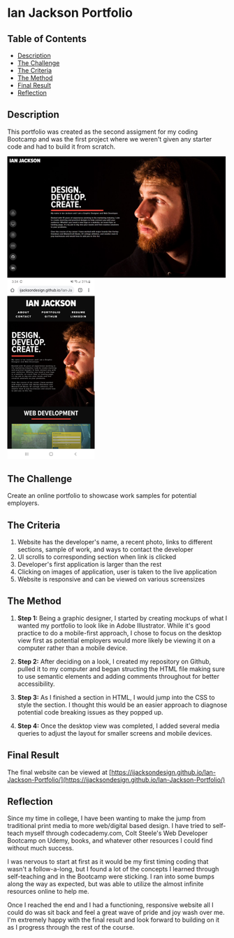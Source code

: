 # Ian Jackson Portfolio

## Table of Contents
* [Description](#description)
* [The Challenge](#challenge)
* [The Criteria](#criteria)
* [The Method](#method)
* [Final Result](#results)
* [Reflection](#reflection)


## Description <a name="description"></a>
This portfolio was created as the second assigment for my coding Bootcamp and was the first project where we weren't given any starter code and had to build it from scratch.

<img src="./screenshots/desktop-view.jpg" width="500"> <img src="./screenshots/mobile-view.jpg" width="200">

## The Challenge <a name="challenge"></a>
Create an online portfolio to showcase work samples for potential employers.

## The Criteria <a name="criteria"></a>
1. Website has the developer's name, a recent photo, links to different sections, sample of work, and ways to contact the developer
1. UI scrolls to corresponding section when link is clicked
1. Developer's first application is larger than the rest
1. Clicking on images of application, user is taken to the live application
1. Website is responsive and can be viewed on various screensizes

## The Method <a name="method"></a>
1. **Step 1:** Being a graphic designer, I started by creating mockups of what I wanted my portfolio to look like in Adobe Illustrator. While it's good practice to do a mobile-first approach, I chose to focus on the desktop view first as potential employers would more likely be viewing it on a computer rather than a mobile device.  

1. **Step 2:** After deciding on a look, I created my repository on Github, pulled it to my computer and began structing the HTML file making sure to use semantic elements and adding comments throughout for better accessibility.   

1. **Step 3:** As I finished a section in HTML, I would jump into the CSS to style the section. I thought this would be an easier approach to diagnose potential code breaking issues as they popped up. 

1. **Step 4:** Once the desktop view was completed, I added several media queries to adjust the layout for smaller screens and mobile devices. 

## Final Result <a name="results"></a>
The final website can be viewed at [https://ijacksondesign.github.io/Ian-Jackson-Portfolio/](https://ijacksondesign.github.io/Ian-Jackson-Portfolio/)

## Reflection <a name="reflection"></a>
Since my time in college, I have been wanting to make the jump from traditional print media to more web/digital based design. I have tried to self-teach myself through codecademy.com, Colt Steele's Web Developer Bootcamp on Udemy, books, and whatever other resources I could find without much success. 

I was nervous to start at first as it would be my first timing coding that wasn't a follow-a-long, but I found a lot of the concepts I learned through self-teaching and in the Bootcamp were sticking. I ran into some bumps along the way as expected, but was able to utilize the almost infinite resources online to help me. 

Once I reached the end and I had a functioning, responsive website all I could do was sit back and feel a great wave of pride and joy wash over me. I'm extremely happy with the final result and look forward to building on it as I progress through the rest of the course. 